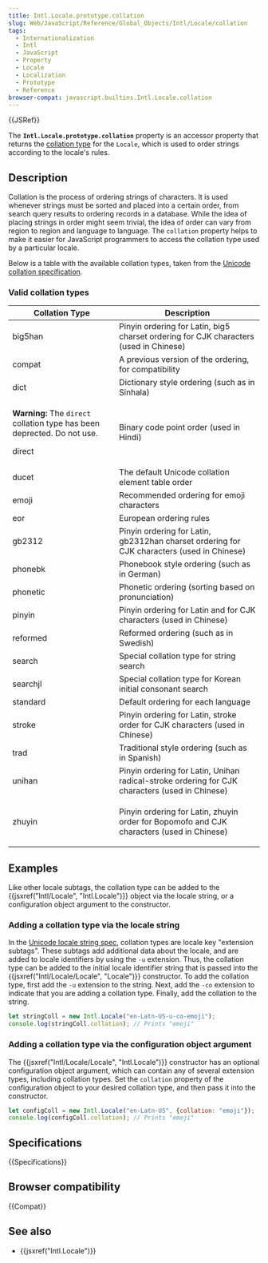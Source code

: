 ```yaml
---
title: Intl.Locale.prototype.collation
slug: Web/JavaScript/Reference/Global_Objects/Intl/Locale/collation
tags:
  - Internationalization
  - Intl
  - JavaScript
  - Property
  - Locale
  - Localization
  - Prototype
  - Reference
browser-compat: javascript.builtins.Intl.Locale.collation
---
```

{{JSRef}}

The **`Intl.Locale.prototype.collation`** property is an accessor property that
returns the
[collation type](https://www.unicode.org/reports/tr35/tr35-collation.html#CLDR_Collation)
for the `Locale`, which is used to order strings according to the locale's
rules.

## Description

Collation is the process of ordering strings of characters. It is used whenever
strings must be sorted and placed into a certain order, from search query
results to ordering records in a database. While the idea of placing strings in
order might seem trivial, the idea of order can vary from region to region and
language to language. The `collation` property helps to make it easier for
JavaScript programmers to access the collation type used by a particular locale.

Below is a table with the available collation types, taken from the
[Unicode collation specification](https://github.com/unicode-org/cldr/blob/2dd06669d833823e26872f249aa304bc9d9d2a90/common/bcp47/collation.xml).

### Valid collation types

<table class="standard-table">
  <thead>
    <tr>
      <th scope="col">Collation Type</th>
      <th scope="col">Description</th>
    </tr>
  </thead>
  <tbody>
    <tr>
      <td>big5han</td>
      <td>
        Pinyin ordering for Latin, big5 charset ordering for CJK characters
        (used in Chinese)
      </td>
    </tr>
    <tr>
      <td>compat</td>
      <td>A previous version of the ordering, for compatibility</td>
    </tr>
    <tr>
      <td>dict</td>
      <td>Dictionary style ordering (such as in Sinhala)</td>
    </tr>
    <tr>
      <td>
        <div class="notecard warning">
          <p>
            <strong>Warning:</strong> The <code>direct</code> collation type has
            been deprected. Do not use.
          </p>
        </div>
        <p>direct</p>
      </td>
      <td>Binary code point order (used in Hindi)</td>
    </tr>
    <tr>
      <td>ducet</td>
      <td>The default Unicode collation element table order</td>
    </tr>
    <tr>
      <td>emoji</td>
      <td>Recommended ordering for emoji characters</td>
    </tr>
    <tr>
      <td>eor</td>
      <td>European ordering rules</td>
    </tr>
    <tr>
      <td>gb2312</td>
      <td>
        Pinyin ordering for Latin, gb2312han charset ordering for CJK characters
        (used in Chinese)
      </td>
    </tr>
    <tr>
      <td>phonebk</td>
      <td>Phonebook style ordering (such as in German)</td>
    </tr>
    <tr>
      <td>phonetic</td>
      <td>Phonetic ordering (sorting based on pronunciation)</td>
    </tr>
    <tr>
      <td>pinyin</td>
      <td>
        Pinyin ordering for Latin and for CJK characters (used in Chinese)
      </td>
    </tr>
    <tr>
      <td>reformed</td>
      <td>Reformed ordering (such as in Swedish)</td>
    </tr>
    <tr>
      <td>search</td>
      <td>Special collation type for string search</td>
    </tr>
    <tr>
      <td>searchjl</td>
      <td>Special collation type for Korean initial consonant search</td>
    </tr>
    <tr>
      <td>standard</td>
      <td>Default ordering for each language</td>
    </tr>
    <tr>
      <td>stroke</td>
      <td>
        Pinyin ordering for Latin, stroke order for CJK characters (used in
        Chinese)
      </td>
    </tr>
    <tr>
      <td>trad</td>
      <td>Traditional style ordering (such as in Spanish)</td>
    </tr>
    <tr>
      <td>unihan</td>
      <td>
        Pinyin ordering for Latin, Unihan radical-stroke ordering for CJK
        characters (used in Chinese)
      </td>
    </tr>
    <tr>
      <td>zhuyin</td>
      <td>
        <p>
          Pinyin ordering for Latin, zhuyin order for Bopomofo and CJK
          characters (used in Chinese)
        </p>
      </td>
    </tr>
  </tbody>
</table>

## Examples

Like other locale subtags, the collation type can be added to the
{{jsxref("Intl/Locale", "Intl.Locale")}} object via the locale
string, or a configuration object argument to the constructor.

### Adding a collation type via the locale string

In the [Unicode locale string spec](https://www.unicode.org/reports/tr35/),
collation types are locale key "extension subtags". These subtags add additional
data about the locale, and are added to locale identifiers by using the `-u`
extension. Thus, the collation type can be added to the initial locale
identifier string that is passed into the
{{jsxref("Intl/Locale/Locale", "Locale")}} constructor. To add the
collation type, first add the `-u` extension to the string. Next, add the `-co`
extension to indicate that you are adding a collation type. Finally, add the
collation to the string.

```js
let stringColl = new Intl.Locale("en-Latn-US-u-co-emoji");
console.log(stringColl.collation); // Prints "emoji"
```

### Adding a collation type via the configuration object argument

The {{jsxref("Intl/Locale/Locale", "Intl.Locale")}} constructor
has an optional configuration object argument, which can contain any of several
extension types, including collation types. Set the `collation` property of the
configuration object to your desired collation type, and then pass it into the
constructor.

```js
let configColl = new Intl.Locale("en-Latn-US", {collation: "emoji"});
console.log(configColl.collation); // Prints "emoji"
```

## Specifications

{{Specifications}}

## Browser compatibility

{{Compat}}

## See also

*   {{jsxref("Intl.Locale")}}
